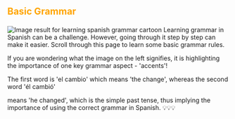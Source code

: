 <h2><p style="color:orange;">Basic Grammar</p></h2>
<p></p>
<img class="imgLeft"
src="https://i.pinimg.com/originals/83/0e/12/830e12c691a8769183c18a3e6396352f.jpg" alt="Image result for learning spanish grammar cartoon"
alt="Image result for learning spanish grammar cartoon">
Learning grammar in Spanish can be a challenge. However, going through it step by step can make it easier. Scroll through this page to learn some basic grammar rules.
<p></p>
If you are wondering what the image on the left signifies, it is highlighting the importance of one key grammar aspect - 'accents'! <p lang="es">The first word is 'el cambio' which means 'the change', whereas the second word 'él cambió' </p> means 'he changed', which is the simple past tense, thus implying the importance of using the correct grammar in Spanish. 💡💡💡
